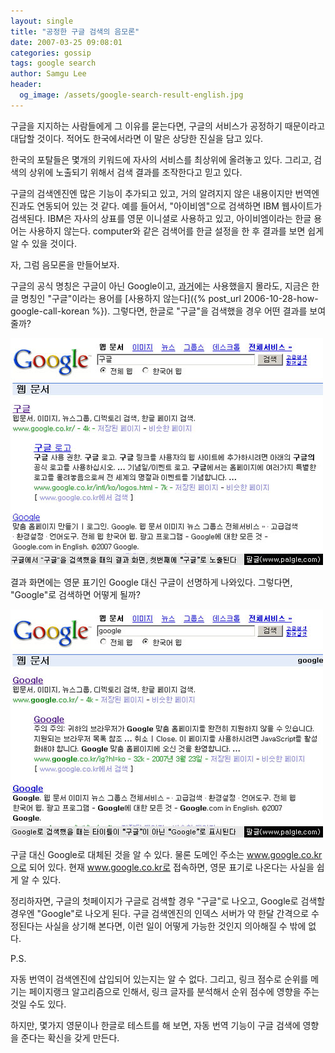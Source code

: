 ```yaml
---
layout: single
title: "공정한 구글 검색의 음모론"
date: 2007-03-25 09:08:01
categories: gossip
tags: google search
author: Samgu Lee
header:
  og_image: /assets/google-search-result-english.jpg
---
```


구글을 지지하는 사람들에게 그 이유를 묻는다면, 구글의 서비스가 공정하기 때문이라고 대답할 것이다. 적어도 한국에서라면 이 말은 상당한 진실을 담고 있다.

한국의 포탈들은 몇개의 키워드에 자사의 서비스를 최상위에 올려놓고 있다. 그리고, 검색의 상위에 노출되기 위해서 검색 결과를 조작한다고 믿고 있다.

구글의 검색엔진엔 많은 기능이 추가되고 있고, 거의 알려지지 않은 내용이지만 번역엔진과도 연동되어 있는 것 같다. 예를 들어서, "아이비엠"으로 검색하면 IBM 웹사이트가 검색된다. IBM은 자사의 상표를 영문 이니셜로 사용하고 있고, 아이비엠이라는 한글 용어는 사용하지 않는다. computer와 같은 검색어를 한글 설정을 한 후 결과를 보면 쉽게 알 수 있을 것이다.

자, 그럼 음모론을 만들어보자.

구글의 공식 명칭은 구글이 아닌 Google이고, [과거](http://www.hof.pe.kr/wp/archives/2407)에는 사용했을지 몰라도, 지금은 한글 명칭인 "구글"이라는 용어를 [사용하지 않는다]({% post_url 2006-10-28-how-google-call-korean %}). 그렇다면, 한글로 "구글"을 검색했을 경우 어떤 결과를 보여줄까?

![구글에서 구글로 검색한 화면](/assets/google-search-result.jpg)

결과 화면에는 영문 표기인 Google 대신 구글이 선명하게 나와있다. 그렇다면, "Google"로 검색하면 어떻게 될까?

![구글에서 Google로 검색한 화면](/assets/google-search-result-english.jpg)

구글 대신 Google로 대체된 것을 알 수 있다. 물론 도메인 주소는 www.google.co.kr으로 되어 있다. 현재 www.google.co.kr로 접속하면, 영문 표기로 나온다는 사실을 쉽게 알 수 있다.

정리하자면, 구글의 첫페이지가 구글로 검색할 경우 "구글"로 나오고, Google로 검색할 경우엔 "Google"로 나오게 된다. 구글 검색엔진의 인덱스 서버가 약 한달 간격으로 수정된다는 사실을 상기해 본다면, 이런 일이 어떻게 가능한 것인지 의아해질 수 밖에 없다.

P.S.

자동 번역이 검색엔진에 삽입되어 있는지는 알 수 없다. 그리고, 링크 점수로 순위를 메기는 페이지랭크 알고리즘으로 인해서, 링크 글자를 분석해서 순위 점수에 영향을 주는 것일 수도 있다.

하지만, 몇가지 영문이나 한글로 테스트를 해 보면, 자동 번역 기능이 구글 검색에 영향을 준다는 확신을 갖게 만든다.
